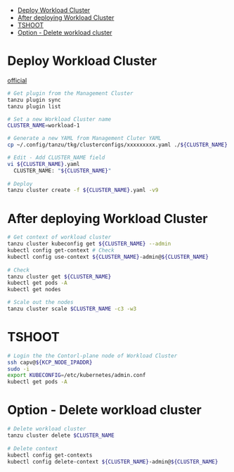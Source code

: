 - [Deploy Workload Cluster](#deploy-workload-cluster)
- [After deploying Workload Cluster](#after-deploying-workload-cluster)
- [TSHOOT](#tshoot)
- [Option - Delete workload cluster](#option---delete-workload-cluster)

# Deploy Workload Cluster
[official](https://techdocs.broadcom.com/us/en/vmware-tanzu/standalone-components/tanzu-kubernetes-grid/2-5/tkg/workload-clusters-index.html)
```bash
# Get plugin from the Management Cluster
tanzu plugin sync
tanzu plugin list

# Set a new Workload Cluster name
CLUSTER_NAME=workload-1

# Generate a new YAML from Management Cluter YAML
cp ~/.config/tanzu/tkg/clusterconfigs/xxxxxxxxx.yaml ./${CLUSTER_NAME}.yaml

# Edit - Add CLUSTER_NAME field
vi ${CLUSTER_NAME}.yaml
  CLUSTER_NAME: "${CLUSTER_NAME}"
 
# Deploy
tanzu cluster create -f ${CLUSTER_NAME}.yaml -v9
```
 
# After deploying Workload Cluster
```bash
# Get context of workload cluster
tanzu cluster kubeconfig get ${CLUSTER_NAME} --admin
kubectl config get-context # Check
kubectl config use-context ${CLUSTER_NAME}-admin@${CLUSTER_NAME}
 
# Check
tanzu cluster get ${CLUSTER_NAME}
kubectl get pods -A
kubectl get nodes

# Scale out the nodes
tanzu cluster scale $CLUSTER_NAME -c3 -w3
```

# TSHOOT
```bash
# Login the the Contorl-plane node of Workload Cluster
ssh capv@${KCP_NODE_IPADDR}
sudo -i
export KUBECONFIG=/etc/kubernetes/admin.conf
kubectl get pods -A
```


# Option - Delete workload cluster
```bash
# Delete workload cluster
tanzu cluster delete $CLUSTER_NAME
 
# Delete context
kubectl config get-contexts
kubectl config delete-context ${CLUSTER_NAME}-admin@${CLUSTER_NAME}
```
